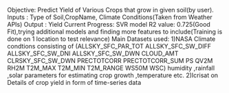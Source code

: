 Objective: Predict Yield of Various Crops that grow in given soil(by user).
Inputs : Type of Soil,CropName, Climate Conditions(Taken from Weather APIs)
Output : Yield
Current Progress: SVR model R2 value: 0.725(Good Fit),trying additional models and finding more features to include(Training is done on 1 location to test relevance) 
Main Datasets used:
1)NASA Climate condtions consisting of 
(ALLSKY_SFC_PAR_TOT	ALLSKY_SFC_SW_DIFF	ALLSKY_SFC_SW_DNI	ALLSKY_SFC_SW_DWN	CLOUD_AMT	
CLRSKY_SFC_SW_DWN	PRECTOTCORR	PRECTOTCORR_SUM	PS	QV2M	RH2M	T2M_MAX	T2M_MIN	T2M_RANGE	WS50M	WSC)
humidity ,rainfall ,solar parameters for estimating crop growth ,temperature etc.
2)Icrisat on Details of crop yield in form of time-series data

